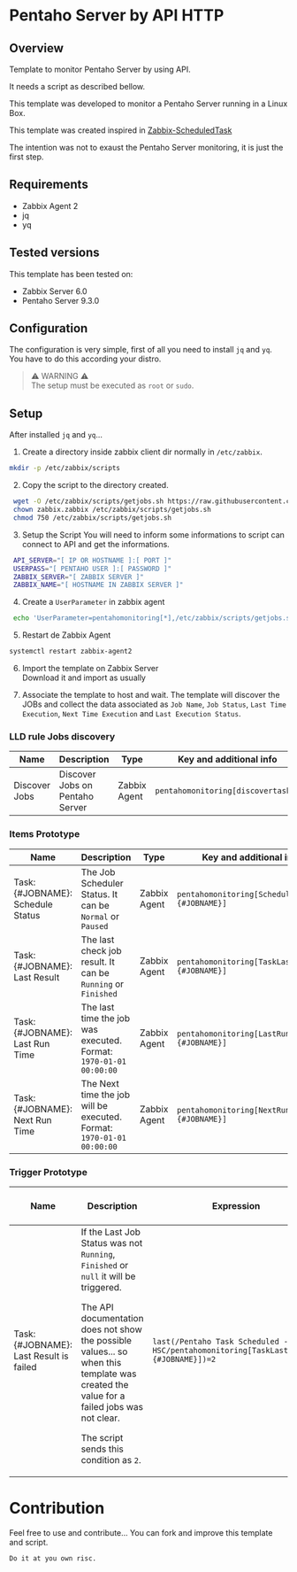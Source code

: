 # Pentaho Server by API HTTP

## Overview

Template to monitor Pentaho Server by using API.  

It needs a script as described bellow.  

This template was developed to monitor a Pentaho Server running in a Linux Box.

This template was created inspired in [Zabbix-ScheduledTask](https://github.com/Iakim/Zabbix-ScheduledTask.git)

The intention was not to exaust the Pentaho Server monitoring, it is just the first step.


## Requirements

- Zabbix Agent 2
- jq
- yq

## Tested versions

This template has been tested on:
- Zabbix Server 6.0
- Pentaho Server 9.3.0

## Configuration

The configuration is very simple, first of all you need to install `jq` and `yq`.  
You have to do this according your distro.

> :warning: WARNING :warning:  
The setup must be executed as `root` or `sudo`.

## Setup
After installed `jq` and `yq`...

1. Create a directory inside zabbix client dir normally in `/etc/zabbix`.  
```bash
mkdir -p /etc/zabbix/scripts
```
2. Copy the script to the directory created.  
```bash
 wget -O /etc/zabbix/scripts/getjobs.sh https://raw.githubusercontent.com/eresende-hsc/zabbix-penteho-server/refs/heads/main/files/getjobs.sh  
 chown zabbix.zabbix /etc/zabbix/scripts/getjobs.sh  
 chmod 750 /etc/zabbix/scripts/getjobs.sh  
``` 

3. Setup the Script 
You will need to inform some informations to script can connect to API and get the informations.

```bash
 API_SERVER="[ IP OR HOSTNAME ]:[ PORT ]"
 USERPASS="[ PENTAHO USER ]:[ PASSWORD ]"
 ZABBIX_SERVER="[ ZABBIX SERVER ]"
 ZABBIX_NAME="[ HOSTNAME IN ZABBIX SERVER ]"
```

4. Create a `UserParameter` in zabbix agent
```bash
 echo 'UserParameter=pentahomonitoring[*],/etc/zabbix/scripts/getjobs.sh "$1" "$2"' > /etc/zabbix/zabbix_agent2.d/pentaho.conf
```
5. Restart de Zabbix Agent  
```bash
systemctl restart zabbix-agent2
```

6. Import the template on Zabbix Server  
 Download it and import as usually

7. Associate the template to host and wait.
 The template will discover the JOBs and collect the data associated as `Job Name`, `Job Status`, `Last Time Execution`, `Next Time Execution` and `Last Execution Status`.


### LLD rule Jobs discovery

|Name|Description|Type|Key and additional info|
|----|-----------|----|-----------------------|
|Discover Jobs|Discover Jobs on Pentaho Server|Zabbix Agent|`pentahomonitoring[discovertasks]`|


### Items Prototype 

|Name|Description|Type|Key and additional info|
|----|-----------|----|-----------------------|
| Task: {#JOBNAME}: Schedule Status | The Job Scheduler Status. It can be `Normal` or `Paused`| Zabbix Agent | `pentahomonitoring[ScheduleStatus,{#JOBNAME}]` |
|Task: {#JOBNAME}: Last Result|The last check job result. It can be `Running` or `Finished`| Zabbix Agent | `pentahomonitoring[TaskLastResult,{#JOBNAME}]` |
|Task: {#JOBNAME}: Last Run Time| The last time the job was executed. Format: `1970-01-01 00:00:00` | Zabbix Agent | `pentahomonitoring[LastRunTime,{#JOBNAME}]` |
|Task: {#JOBNAME}: Next Run Time| The Next time the job will be executed. Format: `1970-01-01 00:00:00` | Zabbix Agent | `pentahomonitoring[NextRunTime,{#JOBNAME}]` |


### Trigger Prototype

|Name|Description|Expression|Severity|Dependencies and additional info|
|----|-----------|----------|--------|--------------------------------|
|Task: {#JOBNAME}: Last Result is failed|If the Last Job Status was not `Running`, `Finished` or `null` it will be triggered. <p><p> The API documentation does not show the possible values... so when this template was created the value for a failed jobs was not clear. <p>The script sends this condition as `2`.|`last(/Pentaho Task Scheduled - Custom HSC/pentahomonitoring[TaskLastResult,{#JOBNAME}])=2`|Average||


# Contribution
Feel free to use and contribute... You can fork and improve this template and script.

`Do it at you own risc.`
